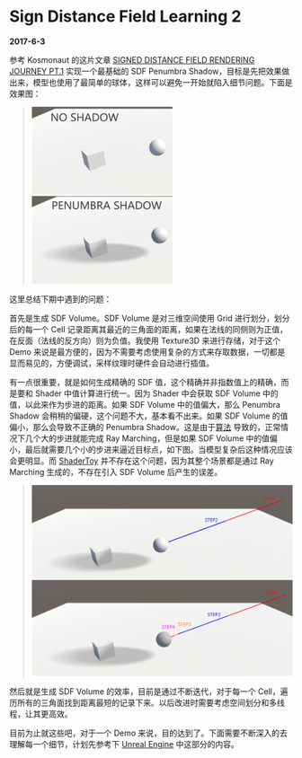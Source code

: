 # Sign Distance Field Learning 2

**2017-6-3**

参考 Kosmonaut 的这片文章 [SIGNED DISTANCE FIELD RENDERING JOURNEY PT.1][link1] 实现一个最基础的 SDF Penumbra Shadow，目标是先把效果做出来，模型也使用了最简单的球体，这样可以避免一开始就陷入细节问题。下面是效果图：

> <img src='SDF2/nosdfshadow.png' width='250'/><img src='SDF2/sdfshadow.png' width='250'/>

这里总结下期中遇到的问题：

首先是生成 SDF Volume。SDF Volume 是对三维空间使用 Grid 进行划分，划分后的每一个 Cell 记录距离其最近的三角面的距离，如果在法线的同侧则为正值，在反面（法线的反方向）则为负值。我使用 Texture3D 来进行存储，对于这个 Demo 来说是最方便的，因为不需要考虑使用复杂的方式来存取数据，一切都是显而易见的，方便调试，采样纹理时硬件会自动进行插值。

有一点很重要，就是如何生成精确的 SDF 值，这个精确并非指数值上的精确，而是要和 Shader 中值计算进行统一。因为 Shader 中会获取 SDF Volume 中的值，以此来作为步进的距离。如果 SDF Volume 中的值偏大，那么 Penumbra Shadow 会稍稍的偏硬，这个问题不大，基本看不出来。如果 SDF Volume 的值偏小，那么会导致不正确的 Penumbra Shadow。这是由于[算法][link2] 导致的，正常情况下几个大的步进就能完成 Ray Marching，但是如果 SDF Volume 中的值偏小，最后就需要几个小的步进来逼近目标点，如下图。当模型复杂后这种情况应该会更明显。而 [ShaderToy][link3] 并不存在这个问题，因为其整个场景都是通过 Ray Marching 生成的，不存在引入 SDF Volume 后产生的误差。

> <img src='SDF2/correctstep.png' width='500'/>
> 
> <img src='SDF2/errorstep.png' width='500'/>

然后就是生成 SDF Volume 的效率，目前是通过不断迭代，对于每一个 Cell，遍历所有的三角面找到距离最短的记录下来。以后改进时需要考虑空间划分和多线程，让其更高效。

目前为止就这些吧，对于一个 Demo 来说，目的达到了。下面需要不断深入的去理解每一个细节，计划先参考下 [Unreal Engine][link4] 中这部分的内容。

[link1]: https://kosmonautblog.wordpress.com/2017/05/01/signed-distance-field-rendering-journey-pt-1/
[link2]: http://www.iquilezles.org/www/articles/rmshadows/rmshadows.htm
[link3]: https://www.shadertoy.com/
[link4]: https://github.com/EpicGames/UnrealEngine
